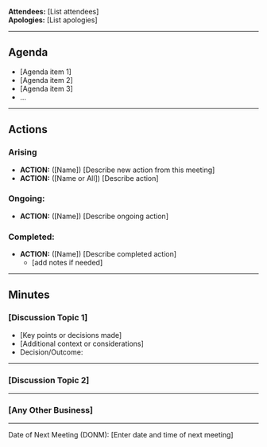 **Attendees:** [List attendees]  
**Apologies:** [List apologies]

---

## Agenda
- [Agenda item 1]  
- [Agenda item 2]  
- [Agenda item 3]  
- ...  

---

## Actions

### Arising
- **ACTION:** ([Name]) [Describe new action from this meeting]  
- **ACTION:** ([Name or All]) [Describe action]  

### Ongoing: 
- **ACTION:** ([Name]) [Describe ongoing action]  

### Completed: 
- **ACTION:** ([Name]) [Describe completed action]  
  - [add notes if needed]

---

## Minutes

### [Discussion Topic 1]
- [Key points or decisions made]
- [Additional context or considerations]
- Decision/Outcome: 

---

### [Discussion Topic 2]

---

### [Any Other Business]

---

Date of Next Meeting (DONM): [Enter date and time of next meeting]  

